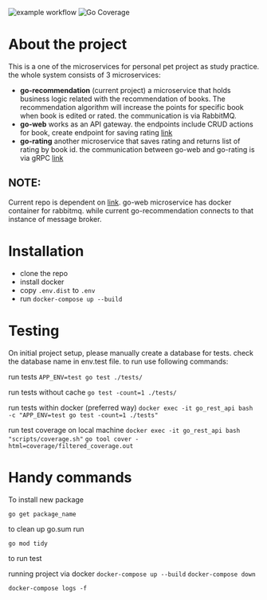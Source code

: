 ![example workflow](https://github.com/chyngyz-sydykov/go-recommendation/actions/workflows/ci.yml/badge.svg)
![Go Coverage](https://github.com/chyngyz-sydykov/go-recommendation/wiki/coverage.svg)

# About the project

This is a one of the microservices for personal pet project as study practice. the whole system consists of 3 microservices:
- **go-recommendation** (current project) a microservice that holds business logic related with the recommendation of books. The recommendation algorithm will increase the points for specific book when book is edited or rated. the communication is via RabbitMQ.
 - **go-web** works as an API gateway. the endpoints include CRUD actions for book, create endpoint for saving rating [link](https://github.com/chyngyz-sydykov/go-web)
 - **go-rating** another microservice that saves rating and returns list of rating by book id. the communication between go-web and go-rating is via gRPC [link](https://github.com/chyngyz-sydykov/go-rating)

## NOTE:
Current repo is dependent on [link](https://github.com/chyngyz-sydykov/go-web). go-web microservice has docker container for rabbitmq. while current go-recommendation connects to that instance of message broker.

# Installation

 - clone the repo
 - install docker
 - copy `.env.dist` to `.env`
 - run `docker-compose up --build`

# Testing

On initial project setup, please manually create a database for tests. check the database name in env.test file. to run use following commands:

run tests `APP_ENV=test go test ./tests/`

run tests without cache `go test -count=1 ./tests/`

run tests within docker (preferred way) `docker exec -it go_rest_api bash -c "APP_ENV=test go test -count=1 ./tests"`

run test coverage on local machine `docker exec -it go_rest_api bash "scripts/coverage.sh"`
`go tool cover -html=coverage/filtered_coverage.out`

# Handy commands

To install new package

`go get package_name`

to clean up go.sum run

`go mod tidy`

to run test

running project via docker
`docker-compose up --build`
`docker-compose down`

`docker-compose logs -f`